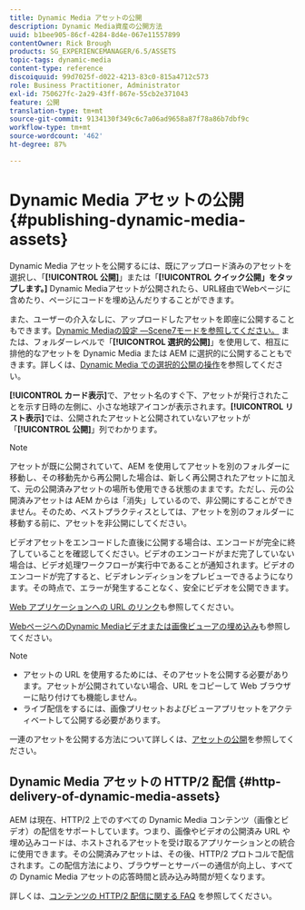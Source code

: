 ```yaml
---
title: Dynamic Media アセットの公開
description: Dynamic Media資産の公開方法
uuid: b1bee905-86cf-4284-8d4e-067e11557899
contentOwner: Rick Brough
products: SG_EXPERIENCEMANAGER/6.5/ASSETS
topic-tags: dynamic-media
content-type: reference
discoiquuid: 99d7025f-d022-4213-83c0-815a4712c573
role: Business Practitioner, Administrator
exl-id: 750627fc-2a29-43ff-867e-55cb2e371043
feature: 公開
translation-type: tm+mt
source-git-commit: 9134130f349c6c7a06ad9658a87f78a86b7dbf9c
workflow-type: tm+mt
source-wordcount: '462'
ht-degree: 87%

---
```


# Dynamic Media アセットの公開 {#publishing-dynamic-media-assets}

Dynamic Media アセットを公開するには、既にアップロード済みのアセットを選択し、「**[!UICONTROL 公開]**」または「**[!UICONTROL クイック公開」をタップします。]** Dynamic Mediaアセットが公開されたら、URL経由でWebページに含めたり、ページにコードを埋め込んだりすることができます。

また、ユーザーの介入なしに、アップロードしたアセットを即座に公開することもできます。[Dynamic Mediaの設定 —Scene7モードを参照してください。](config-dms7.md) または、フォルダーレベルで「**[!UICONTROL 選択的公開]**」を使用して、相互に排他的なアセットを Dynamic Media または AEM に選択的に公開することもできます。詳しくは、[Dynamic Media での選択的公開の操作](/help/assets/selective-publishing.md)を参照してください。

**[!UICONTROL カード表示]**&#x200B;で、アセット名のすぐ下、アセットが発行されたことを示す日時の左側に、小さな地球アイコンが表示されます。**[!UICONTROL リスト表示]**&#x200B;では、公開されたアセットと公開されていないアセットが「**[!UICONTROL 公開]**」列でわかります。

>[!NOTE]
>
>アセットが既に公開されていて、AEM を使用してアセットを別のフォルダーに移動し、その移動先から再公開した場合は、新しく再公開されたアセットに加えて、元の公開済みアセットの場所も使用できる状態のままです。ただし、元の公開済みアセットは AEM からは「消失」しているので、非公開にすることができません。そのため、ベストプラクティスとしては、アセットを別のフォルダーに移動する前に、アセットを非公開にしてください。

ビデオアセットをエンコードした直後に公開する場合は、エンコードが完全に終了していることを確認してください。ビデオのエンコードがまだ完了していない場合は、ビデオ処理ワークフローが実行中であることが通知されます。ビデオのエンコードが完了すると、ビデオレンディションをプレビューできるようになります。その時点で、エラーが発生することなく、安全にビデオを公開できます。

[Web アプリケーションへの URL のリンク](linking-urls-to-yourwebapplication.md)も参照してください。

[WebページへのDynamic Mediaビデオまたは画像ビューアの埋め込み](embed-code.md)も参照してください。

>[!NOTE]
>
>* アセットの URL を使用するためには、そのアセットを公開する必要があります。アセットが公開されていない場合、URL をコピーして Web ブラウザーに貼り付けても機能しません。
>* ライブ配信をするには、画像プリセットおよびビューアプリセットをアクティベートして公開する必要があります。

>



一連のアセットを公開する方法について詳しくは、[アセットの公開](manage-assets.md)を参照してください。

## Dynamic Media アセットの HTTP/2 配信  {#http-delivery-of-dynamic-media-assets}

AEM は現在、HTTP/2 上でのすべての Dynamic Media コンテンツ（画像とビデオ）の配信をサポートしています。つまり、画像やビデオの公開済み URL や埋め込みコードは、ホストされるアセットを受け取るアプリケーションとの統合に使用できます。その公開済みアセットは、その後、HTTP/2 プロトコルで配信されます。この配信方法により、ブラウザーとサーバーの通信が向上し、すべての Dynamic Media アセットの応答時間と読み込み時間が短くなります。

詳しくは、[コンテンツの HTTP/2 配信に関する FAQ](/help/sites-administering/scene7-http2faq.md) を参照してください。
